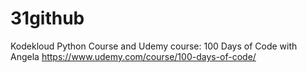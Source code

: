 # 31github
Kodekloud Python Course and Udemy course: 100 Days of Code with Angela
https://www.udemy.com/course/100-days-of-code/ 
